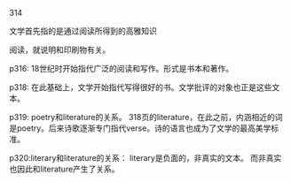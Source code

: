 314

文学首先指的是通过阅读所得到的高雅知识

阅读，就说明和印刷物有关。

p316: 18世纪时开始指代广泛的阅读和写作。形式是书本和著作。

p318: 在此基础上，文学开始指代写得很好的书。文学批评的对象也正是这些文本。

p319: poetry和literature的关系。
318页的literature，在此之前，内涵相近的词是poetry。后来诗歌逐渐专门指代verse。诗的语言也成为了文学的最高美学标准。

p320:literary和literature的关系：
literary是负面的，非真实的文本。
而非真实也因此和literature产生了关系。
